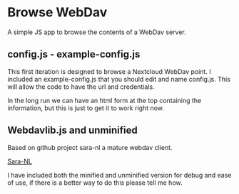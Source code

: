 Browse WebDav
============

A simple JS app to browse the contents of a WebDav server.

config.js - example-config.js
------------

This first iteration is designed to browse a Nextcloud WebDav point.   I
included an example-config.js that you should edit and name config.js.
This will allow the code to have the url and credentials.

In the long run we can have an html form at the top containing the
information, but this is just to get it to work right now.

Webdavlib.js and unminified
------------

Based on github project sara-nl a mature webdav client.

[Sara-NL](https://github.com/sara-nl/js-webdav-client)

I have included both the minified and unminified version for debug and ease of
use, if there is a better way to do this please tell me how.

